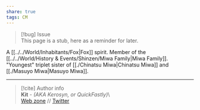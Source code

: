 ```yaml
---  
share: true  
tags: CM  
---  
```

> [!bug] Issue  
> This page is a stub, here as a reminder for later.  
  
A [[../../World/Inhabitants/Fox|Fox]] spirit. Member of the [[../../World/History & Events/Shinzen/Miwa Family|Miwa Family]]. "Youngest" triplet sister of [[./Chinatsu Miwa|Chinatsu Miwa]] and [[./Masuyo Miwa|Masuyo Miwa]].  
  
-----  
> [!cite] Author info  
> **Kit** - *(AKA Kerosyn, or QuickFastly)*\  
> [Web zone](https://kitabe.link) // [Twitter](https://twitter.com/Kerosyn_)
